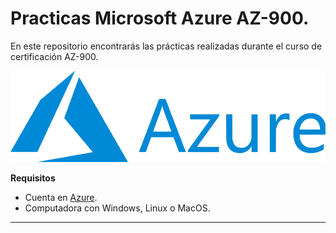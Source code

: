 # Practicas Microsoft Azure AZ-900.

En este repositorio encontrarás las prácticas realizadas durante el curso de certificación AZ-900.


![Logo de Azure](imagenes/logo_azure.png)

**Requisitos**
- Cuenta en [Azure](https://azure.microsoft.com/es-mx/free/students/).
- Computadora con Windows, Linux o MacOS.

--------------------------------------------------------------------------
